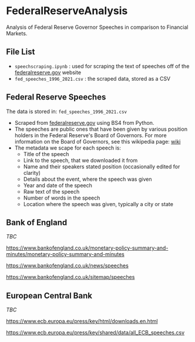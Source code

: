# FederalReserveAnalysis

Analysis of Federal Reserve Governor Speeches in comparison to Financial Markets.

## File List

- `speechscraping.ipynb` : used for scraping the text of speeches off of the [federalreserve.gov](https://www.federalreserve.gov/) website
- `fed_speeches_1996_2021.csv` : the scraped data, stored as a CSV

## Federal Reserve Speeches

The data is stored in: `fed_speeches_1996_2021.csv`

- Scraped from [federalreserve.gov](https://www.federalreserve.gov/newsevents/speeches.htm) using BS4 from Python.
- The speeches are public ones that have been given by various position holders in the Federal Reserve's Board of Governors. For more information on the Board of Governors, see this wikipedia page: [wiki](https://en.wikipedia.org/wiki/Federal_Reserve_Board_of_Governors)
- The metadata we scape for each speech is:
    - Title of the speech
    - Link to the speech, that we downloaded it from
    - Name and their speakers stated position (occasionally edited for clarity)
    - Details about the event, where the speech was given
    - Year and date of the speech
    - Raw text of the speech
    - Number of words in the speech
    - Location where the speech was given, typically a city or state

## Bank of England

*TBC*

https://www.bankofengland.co.uk/monetary-policy-summary-and-minutes/monetary-policy-summary-and-minutes

https://www.bankofengland.co.uk/news/speeches

https://www.bankofengland.co.uk/sitemap/speeches

## European Central Bank

*TBC*

https://www.ecb.europa.eu/press/key/html/downloads.en.html

https://www.ecb.europa.eu/press/key/shared/data/all_ECB_speeches.csv